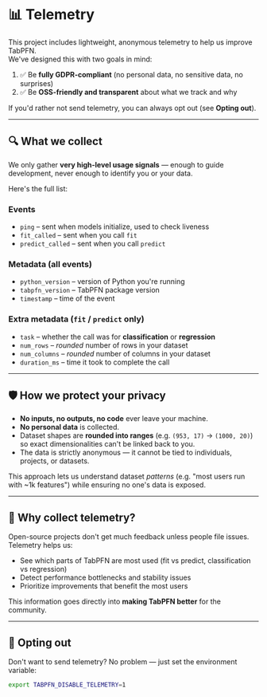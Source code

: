 # 📊 Telemetry

This project includes lightweight, anonymous telemetry to help us improve TabPFN.  
We've designed this with two goals in mind:

1. ✅ Be **fully GDPR-compliant** (no personal data, no sensitive data, no surprises)  
2. ✅ Be **OSS-friendly and transparent** about what we track and why  

If you'd rather not send telemetry, you can always opt out (see **Opting out**).

---

## 🔍 What we collect

We only gather **very high-level usage signals** — enough to guide development, never enough to identify you or your data.  

Here's the full list:

### Events
- `ping` – sent when models initialize, used to check liveness  
- `fit_called` – sent when you call `fit`  
- `predict_called` – sent when you call `predict`  

### Metadata (all events)
- `python_version` – version of Python you're running  
- `tabpfn_version` – TabPFN package version  
- `timestamp` – time of the event  

### Extra metadata (`fit` / `predict` only)
- `task` – whether the call was for **classification** or **regression**  
- `num_rows` – *rounded* number of rows in your dataset  
- `num_columns` – *rounded* number of columns in your dataset  
- `duration_ms` – time it took to complete the call  

---

## 🛡️ How we protect your privacy

- **No inputs, no outputs, no code** ever leave your machine.  
- **No personal data** is collected.  
- Dataset shapes are **rounded into ranges** (e.g. `(953, 17)` → `(1000, 20)`) so exact dimensionalities can't be linked back to you.  
- The data is strictly anonymous — it cannot be tied to individuals, projects, or datasets.  

This approach lets us understand dataset *patterns* (e.g. "most users run with ~1k features") while ensuring no one's data is exposed.  

---

## 🤔 Why collect telemetry?

Open-source projects don't get much feedback unless people file issues. Telemetry helps us:  
- See which parts of TabPFN are most used (fit vs predict, classification vs regression)  
- Detect performance bottlenecks and stability issues  
- Prioritize improvements that benefit the most users  

This information goes directly into **making TabPFN better** for the community.  

---

## 🚫 Opting out

Don't want to send telemetry? No problem — just set the environment variable:

```bash
export TABPFN_DISABLE_TELEMETRY=1